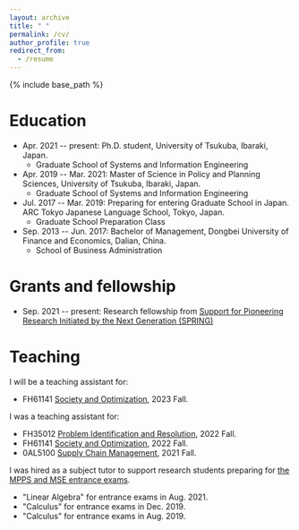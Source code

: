 ```yaml
---
layout: archive
title: " "
permalink: /cv/
author_profile: true
redirect_from:
  - /resume
---
```


{% include base_path %}

Education
======
* Apr. 2021 -- present: Ph.D. student, University of Tsukuba, Ibaraki, Japan.
  * Graduate School of Systems and Information Engineering
* Apr. 2019 -- Mar. 2021: Master of Science in Policy and Planning Sciences, University of Tsukuba, Ibaraki, Japan.
  * Graduate School of Systems and Information Engineering
* Jul. 2017 -- Mar. 2019: Preparing for entering Graduate School in Japan. ARC Tokyo Japanese Language School, Tokyo, Japan.
  * Graduate School Preparation Class
* Sep. 2013 -- Jun. 2017: Bachelor of Management, Dongbei University of Finance and Economics, Dalian, China.
  * School of Business Administration

Grants and fellowship
======
  - Sep. 2021 -- present: Research fellowship from [Support for Pioneering Research Initiated by the Next Generation (SPRING)](https://www.jst.go.jp/jisedai/index.html)

Teaching
======
I will be a teaching assistant for:
 - FH61141 [Society and Optimization](https://kdb.tsukuba.ac.jp/syllabi/2023/FH61141/jpn/0), 2023 Fall.

I was a teaching assistant for:
 - FH35012 [Problem Identification and Resolution](https://kdb.tsukuba.ac.jp/syllabi/2023/FH35012/jpn/0), 2022 Fall.
 - FH61141 [Society and Optimization](https://kdb.tsukuba.ac.jp/syllabi/2023/FH61141/jpn/0), 2022 Fall.
 - 0AL5100 [Supply Chain Management](https://kdb.tsukuba.ac.jp/syllabi/2021/0AL5100/jpn/0), 2021 Fall.

I was hired as a subject tutor to support research students preparing for [the MPPS and MSE entrance exams](https://www.sk.tsukuba.ac.jp/PPS/en/ap/).
 - "Linear Algebra" for entrance exams in Aug. 2021.
 - "Calculus" for entrance exams in Dec. 2019.
 - "Calculus" for entrance exams in Aug. 2019.












